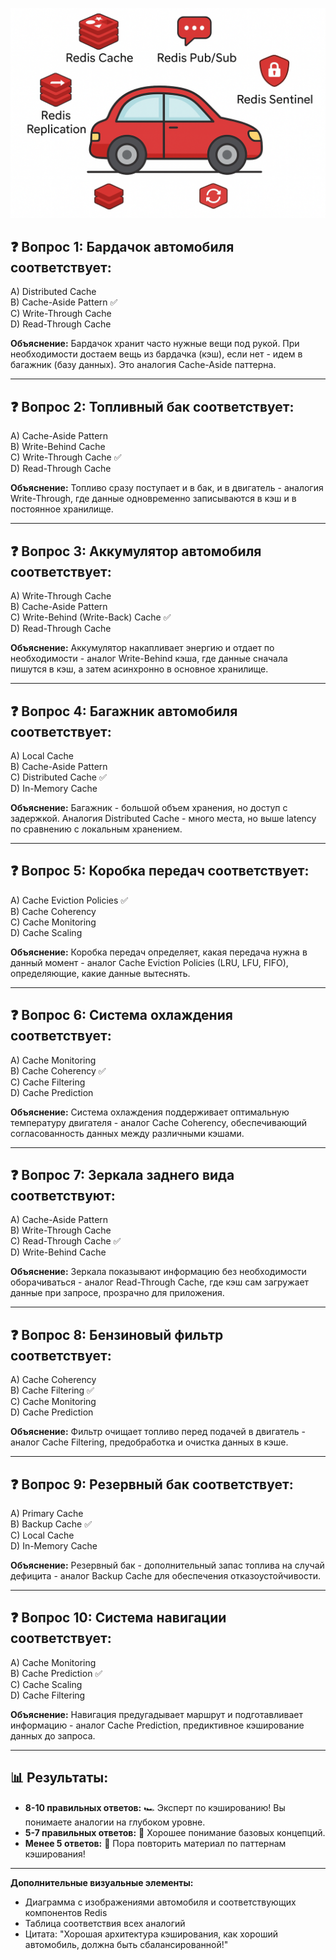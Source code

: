 ![](../../../~assets~/Redis-Car.png)


## ❓ **Вопрос 1: Бардачок автомобиля соответствует:**

A) Distributed Cache  
B) Cache-Aside Pattern ✅  
C) Write-Through Cache  
D) Read-Through Cache

**Объяснение:** Бардачок хранит часто нужные вещи под рукой. При необходимости достаем вещь из бардачка (кэш), если нет - идем в багажник (базу данных). Это аналогия Cache-Aside паттерна.

---

## ❓ **Вопрос 2: Топливный бак соответствует:**

A) Cache-Aside Pattern  
B) Write-Behind Cache  
C) Write-Through Cache ✅  
D) Read-Through Cache

**Объяснение:** Топливо сразу поступает и в бак, и в двигатель - аналогия Write-Through, где данные одновременно записываются в кэш и в постоянное хранилище.

---

## ❓ **Вопрос 3: Аккумулятор автомобиля соответствует:**

A) Write-Through Cache  
B) Cache-Aside Pattern  
C) Write-Behind (Write-Back) Cache ✅  
D) Read-Through Cache

**Объяснение:** Аккумулятор накапливает энергию и отдает по необходимости - аналог Write-Behind кэша, где данные сначала пишутся в кэш, а затем асинхронно в основное хранилище.

---

## ❓ **Вопрос 4: Багажник автомобиля соответствует:**

A) Local Cache  
B) Cache-Aside Pattern  
C) Distributed Cache ✅  
D) In-Memory Cache

**Объяснение:** Багажник - большой объем хранения, но доступ с задержкой. Аналогия Distributed Cache - много места, но выше latency по сравнению с локальным хранением.

---

## ❓ **Вопрос 5: Коробка передач соответствует:**

A) Cache Eviction Policies ✅  
B) Cache Coherency  
C) Cache Monitoring  
D) Cache Scaling

**Объяснение:** Коробка передач определяет, какая передача нужна в данный момент - аналог Cache Eviction Policies (LRU, LFU, FIFO), определяющие, какие данные вытеснять.

---

## ❓ **Вопрос 6: Система охлаждения соответствует:**

A) Cache Monitoring  
B) Cache Coherency ✅  
C) Cache Filtering  
D) Cache Prediction

**Объяснение:** Система охлаждения поддерживает оптимальную температуру двигателя - аналог Cache Coherency, обеспечивающий согласованность данных между различными кэшами.

---

## ❓ **Вопрос 7: Зеркала заднего вида соответствуют:**

A) Cache-Aside Pattern  
B) Write-Through Cache  
C) Read-Through Cache ✅  
D) Write-Behind Cache

**Объяснение:** Зеркала показывают информацию без необходимости оборачиваться - аналог Read-Through Cache, где кэш сам загружает данные при запросе, прозрачно для приложения.

---

## ❓ **Вопрос 8: Бензиновый фильтр соответствует:**

A) Cache Coherency  
B) Cache Filtering ✅  
C) Cache Monitoring  
D) Cache Prediction

**Объяснение:** Фильтр очищает топливо перед подачей в двигатель - аналог Cache Filtering, предобработка и очистка данных в кэше.

---

## ❓ **Вопрос 9: Резервный бак соответствует:**

A) Primary Cache  
B) Backup Cache ✅  
C) Local Cache  
D) In-Memory Cache

**Объяснение:** Резервный бак - дополнительный запас топлива на случай дефицита - аналог Backup Cache для обеспечения отказоустойчивости.

---

## ❓ **Вопрос 10: Система навигации соответствует:**

A) Cache Monitoring  
B) Cache Prediction ✅  
C) Cache Scaling  
D) Cache Filtering

**Объяснение:** Навигация предугадывает маршрут и подготавливает информацию - аналог Cache Prediction, предиктивное кэширование данных до запроса.

---

## 📊 **Результаты:**

- **8-10 правильных ответов:** 🏎️ Эксперт по кэшированию! Вы понимаете аналогии на глубоком уровне.
- **5-7 правильных ответов:** 🚗 Хорошее понимание базовых концепций.
- **Менее 5 ответов:** 🚙 Пора повторить материал по паттернам кэширования!

---

**Дополнительные визуальные элементы:**
- Диаграмма с изображениями автомобиля и соответствующих компонентов Redis
- Таблица соответствия всех аналогий
- Цитата: "Хорошая архитектура кэширования, как хороший автомобиль, должна быть сбалансированной!"